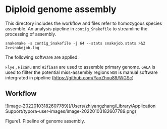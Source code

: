 
# Diploid genome assembly
This directory includes the workflow and files refer to homozygous species assemble. An analysis pipeline in `contig_Snakefile` to streamline the processing of assembly. 

```shell
snakemake -s contig_Snakefile -j 64 --stats snakejob.stats >&2 2>>snakejob.log
```

The following software are applied:

`Flye` , `Hicanu` and `Hifiasm` are used to assemble primary genome.
`GALA` is used to fillter the potential miss-assembly regions
`WGS` is manual software intergrated in pipeline (https://github.com/YaoZhou89/WGSc) 

## Workflow

![image-20220103182607789](/Users/zhiyangzhang/Library/Application Support/typora-user-images/image-20220103182607789.png)

Figure1.  Pipeline of genome assembly.





